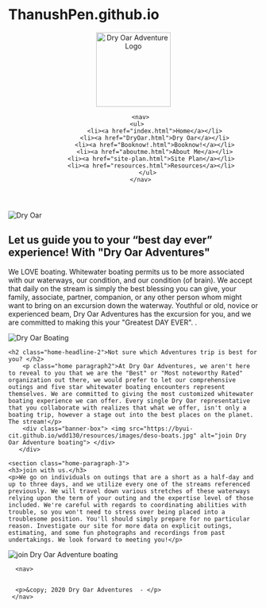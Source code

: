 # ThanushPen.github.io
<!DOCTYPE html>

<html lang="en">
  
<head>
    <title> Dry Oar Adventures </title>
    <meta charset="utf-8">
    <meta name="viewport" content="width=device-width, initial-scale=1">
    <link rel="stylesheet" href="/styles.css">
</head>

<body>
  
  
<header>
        <div class="logo-box"> <img src="https://byui-cit.github.io/wdd130/resources/images/dryoarlogo.png" alt="Dry Oar Adventure Logo"  width="150" height="150"> </div>
     
        
        <nav>
      <ul>
                <li><a href="index.html">Home</a></li>
                <li><a href="DryOar.html">Dry Oar</a></li>
                <li><a href="Booknow!.html">Booknow!</a></li>
                <li><a href="aboutme.html">About Me</a></li>
              <li><a href="site-plan.html">Site Plan</a></li>
              <li><a href="resources.html">Resources</a></li>
            </ul>
        </nav>
</header>
  
<main>
    <div class="banner-box"> <img src="https://byui-cit.github.io/wdd130/resources/images/salmon-kayak-banner1.jpg" alt="Dry Oar"> </div>
  <div class= "home grid">
    <h2 class="home-headline-1"> Let us guide you to your “best day ever” experience! With "Dry Oar Adventures" </h2>
    <p class="home paragraph1"> We LOVE boating. Whitewater boating permits us to be more associated with our waterways, our condition, and our condition (of brain). We accept that daily on the stream is simply the best blessing you can give, your family, associate, partner, companion, or any other person whom might want to bring on an excursion down the waterway. Youthful or old, novice or experienced beam, Dry Oar Adventures has the excursion for you, and we are committed to making this your "Greatest DAY EVER". .</p>
     <div class="banner-box"> <img src="https://byui-cit.github.io/wdd130/resources/images/salmon-kayak4.jpg" alt="Dry Oar Boating" > </div>
       
        
    <h2 class="home-headline-2">Not sure which Adventures trip is best for you? </h2>
        <p class="home paragraph2">At Dry Oar Adventures, we aren't here to reveal to you that we are the "Best" or "Most noteworthy Rated" organization out there, we would prefer to let our comprehensive outings and five star whitewater boating encounters represent themselves. We are committed to giving the most customized whitewater boating experience we can offer. Every single Dry Oar representative that you collaborate with realizes that what we offer, isn't only a boating trip, however a stage out into the best places on the planet. The stream!</p>
        <div class="banner-box"> <img src="https://byui-cit.github.io/wdd130/resources/images/deso-boats.jpg" alt="join Dry Oar Adventure boating"> </div>
       </div>
    
    <section class="home-paragraph-3"> 
    <h3>join with us.</h3>
    <p>We go on individuals on outings that are a short as a half-day and up to three days, and we utilize every one of the streams referenced previously. We will travel down various stretches of these waterways relying upon the term of your outing and the expertise level of those included. We're careful with regards to coordinating abilities with trouble, so you won't need to stress over being placed into a troublesome position. You'll should simply prepare for no particular reason. Investigate our site for more data on explicit outings, estimating, and some fun photographs and recordings from past undertakings. We look forward to meeting you!</p>
</section>   
     <div class="banner-box"> <img src="https://byui-cit.github.io/wdd130/resources/images/deso-2kayaks.jpg" alt="join Dry Oar Adventure boating"> </div>
       
</main>
       

<footer>
    
      <nav>
  

      <p>&copy; 2020 Dry Oar Adventures  - </p>   
     </nav>
     
</footer>
  
  
</body>

</html>
